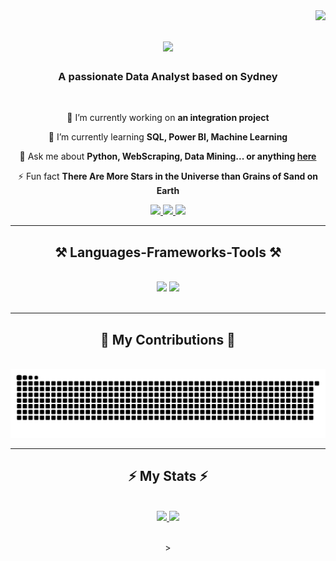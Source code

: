 <img align="right" src="https://visitor-badge.laobi.icu/badge?page_id=sailesh01.sailesh01" />

<h1 align="center">
    <img src="https://readme-typing-svg.herokuapp.com/?font=Righteous&size=35&center=true&vCenter=true&width=500&height=70&duration=4000&lines=Hi+There!+👋;+My+name+is+Sailesh!;" />
</h1>

<h3 align="center">A passionate Data Analyst based on Sydney</h3>

<br/>

<div align="center">
 
 🔭 I’m currently working on **an integration project**
 
 🌱 I’m currently learning **SQL, Power BI, Machine Learning**

💬 Ask me about **Python, WebScraping, Data Mining... or anything [here](#)**

⚡ Fun fact **There Are More Stars in the Universe than Grains of Sand on Earth**

 </div>
 
<div align="center"> 
  <a href="mailto:rasailesh01@gmail.com">
    <img src="https://img.shields.io/badge/Gmail-333333?style=for-the-badge&logo=gmail&logoColor=red" />
  </a>
  <a href="www.linkedin.com/in/sailesh-rana" target="_blank">
    <img src="https://img.shields.io/badge/LinkedIn-0077B5?style=for-the-badge&logo=linkedin&logoColor=white" target="_blank" />
  </a>
  <a href="https://sailesh01.github.io/my_portfolio/" target="_blank">
     <img src="https://img.shields.io/badge/Portfolio-FF5722?style=for-the-badge&logo=todoist&logoColor=white" target="_blank" /> <!-- sqlite, safari, google-chrome are other good icon options -->
  </a>
</div>

 <hr/>
 
<h2 align="center">⚒️ Languages-Frameworks-Tools ⚒️</h2>
<br/>
<div align="center">
    <img src="https://skillicons.dev/icons?i=python,pycharm,vscode,visualstudio,selenium,sklearn,stackoverflow,sqlite,pytorch,opencv" />
    <img src="https://skillicons.dev/icons?i=postgres,mysql,mongodb,html,css,linkedin,github,discord,anaconda" />
</div>

<br/>
<hr/>

<div align="center">
  <h2>🐍 My Contributions 🐍</h2>
  <br>
  <img alt="snake eating my contributions" src="https://raw.githubusercontent.com/sailesh01/sailesh01/output/github-contribution-grid-snake.svg" />
  
  <br/>
</div>

<hr/>

<h2 align="center">⚡ My Stats ⚡</h2>
<br/>
<div align="center">
<a href="https://github.com/sailesh01">
  <img height="180em" src="https://github-readme-stats.vercel.app/api?username=sailesh01&theme=buefy&show_icons=true" />
  <img height="180em" src="https://github-readme-stats.vercel.app/api/top-langs/?username=sailesh01&theme=buefy&layout=compact" />
</a>

<br/>><br/>
</div>


